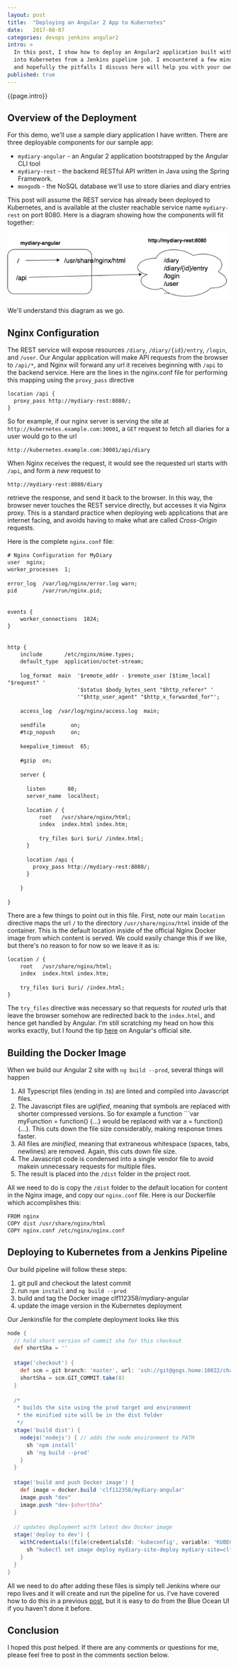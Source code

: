 ```yaml
---
layout: post
title:  "Deploying an Angular 2 App to Kubernetes"
date:   2017-08-07
categories: devops jenkins angular2
intro: >
  In this post, I show how to deploy an Angular2 application built with the `ng` CLI tool
  into Kubernetes from a Jenkins pipeline job. I encountered a few minor hiccups along the way,
  and hopefully the pitfalls I discuss here will help you with your own projects.
published: true
---
```

{{page.intro}}

## Overview of the Deployment

For this demo, we'll use a sample diary application I have written. There are three deployable components for our sample app:

* `mydiary-angular` - an Angular 2 application bootstrapped by the Angular CLI tool
* `mydiary-rest` - the backend RESTful API written in Java using the Spring Framework.
* `mongodb` - the NoSQL database we'll use to store diaries and diary entries

This post will assume the REST service has already been deployed to Kubernetes, and is available at the cluster reachable service name `mydiary-rest` on port 8080. Here is a diagram showing how the components will fit together:

![mydiary architecture](/images/mydiary-architecture.png)

We'll understand this diagram as we go.

## Nginx Configuration

The REST service will expose resources `/diary`, `/diary/{id}/entry`, `/login`, and `/user`. Our Angular application will make API requests from the browser to `/api/*`, and Nginx will forward any url it receives beginning with `/api` to the backend service. Here are the lines in the nginx.conf file for performing this mapping using the `proxy_pass` directive

```
location /api {
  proxy_pass http://mydiary-rest:8080/;
}
```

So for example, if our nginx server is serving the site at ```http://kubernetes.example.com:30001```, a `GET` request to fetch all diaries for a user would go to the url

```
http://kubernetes.example.com:30001/api/diary
```

When Nginx receives the request, it would see the requested url starts with `/api`, and form a *new* request to

```
http://mydiary-rest:8080/diary
```

retrieve the response, and send it back to the browser. In this way, the browser never touches the REST service directly, but accesses it via Nginx proxy. This is a standard practice when deploying web applications that are internet facing, and avoids having to make what are called *Cross-Origin* requests.

Here is the complete `nginx.conf` file:

```
# Nginx Configuration for MyDiary
user  nginx;
worker_processes  1;

error_log  /var/log/nginx/error.log warn;
pid        /var/run/nginx.pid;


events {
    worker_connections  1024;
}


http {
    include       /etc/nginx/mime.types;
    default_type  application/octet-stream;

    log_format  main  '$remote_addr - $remote_user [$time_local] "$request" '
                      '$status $body_bytes_sent "$http_referer" '
                      '"$http_user_agent" "$http_x_forwarded_for"';

    access_log  /var/log/nginx/access.log  main;

    sendfile        on;
    #tcp_nopush     on;

    keepalive_timeout  65;

    #gzip  on;

    server {

      listen       80;
      server_name  localhost;

      location / {
          root   /usr/share/nginx/html;
          index  index.html index.htm;

          try_files $uri $uri/ /index.html;
      }

      location /api {
        proxy_pass http://mydiary-rest:8080/;
      }

    }

}
```

There are a few things to point out in this file. First, note our main `location` directive maps the url `/` to the directory `/usr/share/nginx/html` inside of the container. This is the default location inside of the official Nginx Docker image from which content is served. We could easily change this if we like, but there's no reason to for now so we leave it as is:

```
location / {
    root   /usr/share/nginx/html;
    index  index.html index.htm;

    try_files $uri $uri/ /index.html;
}
```

The `try_files` directive was necessary so that requests for *routed* urls that leave the browser somehow are redirected back to the `index.html`, and hence get handled by Angular. I'm still scratching my head on how this works exactly, but I found the tip [here](https://angular.io/guide/deployment#routed-apps-must-fallback-to-indexhtml) on Angular's official site.

## Building the Docker Image

When we build our Angular 2 site with `ng build --prod`, several things will happen

1. All Typescript files (ending in .ts) are linted and compiled into Javascript files.
2. The Javascript files are *uglified*, meaning that symbols are replaced with shorter compressed versions. So for example a function ```var myFunction = function() {...} would be replaced with var a = function() {...}. This cuts down the file size considerably, making response times faster.
3. All files are *minified*, meaning that extraneous whitespace (spaces, tabs, newlines) are removed. Again, this cuts down file size.
4. The Javascript code is condensed into a single vendor file to avoid makein unnecessary requests for multiple files.
5. The result is placed into the `/dist` folder in the project root.

All we need to do is copy the `/dist` folder to the default location for content in the Nginx image, and copy our `nginx.conf` file. Here is our Dockerfile which accomplishes this:

```
FROM nginx
COPY dist /usr/share/nginx/html
COPY nginx.conf /etc/nginx/nginx.conf
```

## Deploying to Kubernetes from a Jenkins Pipeline

Our build pipeline will follow these steps:

1. git pull and checkout the latest commit
2. run `npm install` and `ng build --prod`
3. build and tag the Docker image clf112358/mydiary-angular
4. update the image version in the Kubernetes deployment

Our Jenkinsfile for the complete deployment looks like this

```groovy
node {
  // hold short version of commit sha for this checkout
  def shortSha = ''

  stage('checkout') {
    def scm = git branch: 'master', url: 'ssh://git@gogs.home:10022/chase/mydiary-angular.git'
    shortSha = scm.GIT_COMMIT.take(8)
  }

  /*
   * builds the site using the prod target and environment
   * the minified site will be in the dist folder
   */
  stage('build dist') {
    nodejs('nodejs') { // adds the node environment to PATH
      sh 'npm install'
      sh 'ng build --prod'
    }
  }

  stage('build and push Docker image') {
    def image = docker.build 'clf112358/mydiary-angular'
    image.push "dev"
    image.push "dev-$shortSha"
  }

  // updates deployment with latest dev Docker image
  stage('deploy to dev') {
    withCredentials([file(credentialsId: 'kubeconfig', variable: 'KUBECONFIG')]) {
      sh "kubectl set image deploy mydiary-site-deploy mydiary-site=clf112358/mydiary-angular:dev-${shortSha} --record=true"
    }
  }
}
```

All we need to do after adding these files is simply tell Jenkins where our repo lives and it will create and run the pipeline for us. I've have covered how to do this in a previous [post](/devops/jenkins/2017/07/04/pipeline-as-code.html), but it is easy to do from the Blue Ocean UI if you haven't done it before.

## Conclusion

I hoped this post helped. If there are any comments or questions for me, please feel free to post in the comments section below.
